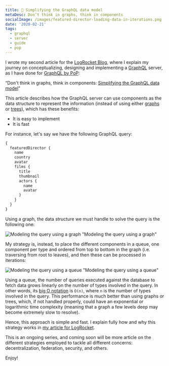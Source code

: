 ```yaml
---
title: 🛴 Simplifying the GraphQL data model
metaDesc: Don’t think in graphs, think in components
socialImage: /images/featured-director-loading-data-in-iterations.png
date: '2020-02-21'
tags:
  - graphql
  - server
  - guide
  - pop
---
```


I wrote my second article for the [LogRocket Blog](https://blog.logrocket.com/), where I explain my journey on conceptualizing, designing and implementing a [GraphQL](https://graphql.org) server, as I have done for [GraphQL by PoP](https://graphql-by-pop.com):

“Don't think in graphs, think in components: [Simplifying the GraphQL data model](https://blog.logrocket.com/simplifying-the-graphql-data-model/)”

This article describes how the GraphQL server can use components as the data structure to represent the information (instead of using either [graphs](https://medium.com/basecs/a-gentle-introduction-to-graph-theory-77969829ead8) or [trees](https://leapgraph.com/tree-vs-graph-data-structures)), which has these benefits: 

- It is easy to implement
- It is fast

For instance, let's say we have the following GraphQL query:

```graphql
{
  featuredDirector {
    name
    country
    avatar
    films {
      title
      thumbnail
      actors {
        name
        avatar
      }
    }
  }
}
```

Using a graph, the data structure we must handle to solve the query is the following one:

![Modeling the query using a graph "Modeling the query using a graph"](/images/featured-director-graph.png)

My strategy is, instead, to place the different components in a queue, one component per type and ordered from top to bottom in the graph (i.e. traversing from root to leaves), and then these can be processed in iterations:

![Modeling the query using a queue "Modeling the query using a queue"](/images/featured-director-loading-data-in-iterations.png)

Using a queue, the number of queries executed against the database to fetch data grows linearly on the number of types involved in the query. In other words, its [big O notation](https://en.wikipedia.org/wiki/Big_O_notation) is `O(n)`, where `n` is the number of types involved in the query. This performance is much better than using graphs or trees, which, if not handled properly, could have an exponential or logarithmic time complexity (meaning that a graph a few levels deep may become extremely slow to resolve).

Hence, this approach is simple and fast. I explain fully how and why this strategy works in [my article for LogRocket](https://blog.logrocket.com/simplifying-the-graphql-data-model/).

This is an ongoing series, and coming soon will be more article on the different strategies employed to tackle all different concerns: decentralization, federation, security, and others.

Enjoy!